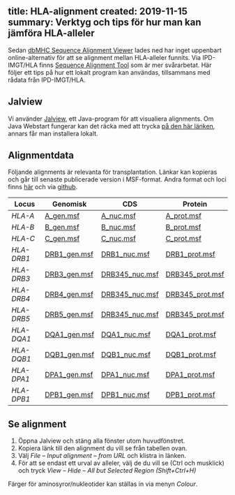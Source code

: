 title: HLA-alignment
created: 2019-11-15
summary: Verktyg och tips för hur man kan jämföra HLA-alleler
---

Sedan [dbMHC Sequence Alignment
Viewer](https://www.ncbi.nlm.nih.gov/gv/mhc/?cmd=aligndisplay&user_id=0&probe_id=0&source_id=0&locus_id=0&locus_group=1&proto_id=0&kit_id=0&banner=1)
lades ned har inget uppenbart online-alternativ för att se alignment mellan
HLA-alleler funnits. Via IPD-IMGT/HLA finns [Sequence Alignment
Tool](https://www.ebi.ac.uk/ipd/imgt/hla/align.html) som är mer svårarbetat.
Här följer ett tips på hur ett lokalt program kan användas, tillsammans med
rådata från IPD-IMGT/HLA.


## Jalview

Vi använder [Jalview](http://www.jalview.org/), ett Java-program för att
visualiera alignments. Om Java Webstart fungerar kan det räcka med att trycka
[på den här länken](http://www.jalview.org/old/v2_10_5/jalview.jnlp), annars
får man installera lokalt.


## Alignmentdata

Följande alignments är relevanta för transplantation. Länkar kan kopieras och
går till senaste publicerade version i MSF-format. Andra format och loci finns
[här](http://hla.alleles.org/alleles/text_index.html) och via
[github](https://github.com/ANHIG/IMGTHLA).

| Locus | Genomisk | CDS | Protein |
|-------|----------|------|---------|
| *HLA-A* | [A_gen.msf](https://raw.githubusercontent.com/ANHIG/IMGTHLA/Latest/msf/A_gen.msf) | [A_nuc.msf](https://raw.githubusercontent.com/ANHIG/IMGTHLA/Latest/msf/A_nuc.msf) | [A_prot.msf](https://raw.githubusercontent.com/ANHIG/IMGTHLA/Latest/msf/A_prot.msf) |
| *HLA-B* | [B_gen.msf](https://raw.githubusercontent.com/ANHIG/IMGTHLA/Latest/msf/B_gen.msf) | [B_nuc.msf](https://raw.githubusercontent.com/ANHIG/IMGTHLA/Latest/msf/B_nuc.msf) | [B_prot.msf](https://raw.githubusercontent.com/ANHIG/IMGTHLA/Latest/msf/B_prot.msf) |
| *HLA-C* | [C_gen.msf](https://raw.githubusercontent.com/ANHIG/IMGTHLA/Latest/msf/C_gen.msf) | [C_nuc.msf](https://raw.githubusercontent.com/ANHIG/IMGTHLA/Latest/msf/C_nuc.msf) | [C_prot.msf](https://raw.githubusercontent.com/ANHIG/IMGTHLA/Latest/msf/C_prot.msf) |
| *HLA-DRB1* | [DRB1_gen.msf](https://raw.githubusercontent.com/ANHIG/IMGTHLA/Latest/msf/DRB1_gen.msf) | [DRB1_nuc.msf](https://raw.githubusercontent.com/ANHIG/IMGTHLA/Latest/msf/DRB1_nuc.msf) | [DRB1_prot.msf](https://raw.githubusercontent.com/ANHIG/IMGTHLA/Latest/msf/DRB1_prot.msf) |
| *HLA-DRB3* | [DRB3_gen.msf](https://raw.githubusercontent.com/ANHIG/IMGTHLA/Latest/msf/DRB1_gen.msf) | [DRB345_nuc.msf](https://raw.githubusercontent.com/ANHIG/IMGTHLA/Latest/msf/DRB345_nuc.msf) | [DRB345_prot.msf](https://raw.githubusercontent.com/ANHIG/IMGTHLA/Latest/msf/DRB345_prot.msf) |
| *HLA-DRB4* | [DRB4_gen.msf](https://raw.githubusercontent.com/ANHIG/IMGTHLA/Latest/msf/DRB4_gen.msf) | [DRB345_nuc.msf](https://raw.githubusercontent.com/ANHIG/IMGTHLA/Latest/msf/DRB345_nuc.msf) | [DRB345_prot.msf](https://raw.githubusercontent.com/ANHIG/IMGTHLA/Latest/msf/DRB345_prot.msf) |
| *HLA-DRB5* | [DRB5_gen.msf](https://raw.githubusercontent.com/ANHIG/IMGTHLA/Latest/msf/DRB5_gen.msf) | [DRB345_nuc.msf](https://raw.githubusercontent.com/ANHIG/IMGTHLA/Latest/msf/DRB345_nuc.msf) | [DRB345_prot.msf](https://raw.githubusercontent.com/ANHIG/IMGTHLA/Latest/msf/DRB345_prot.msf) |
| *HLA-DQA1* | [DQA1_gen.msf](https://raw.githubusercontent.com/ANHIG/IMGTHLA/Latest/msf/DQA1_gen.msf) | [DQA1_nuc.msf](https://raw.githubusercontent.com/ANHIG/IMGTHLA/Latest/msf/DQA1_nuc.msf) | [DQA1_prot.msf](https://raw.githubusercontent.com/ANHIG/IMGTHLA/Latest/msf/DQA1_prot.msf) |
| *HLA-DQB1* | [DQB1_gen.msf](https://raw.githubusercontent.com/ANHIG/IMGTHLA/Latest/msf/DQB1_gen.msf) | [DQB1_nuc.msf](https://raw.githubusercontent.com/ANHIG/IMGTHLA/Latest/msf/DQB1_nuc.msf) | [DQB1_prot.msf](https://raw.githubusercontent.com/ANHIG/IMGTHLA/Latest/msf/DQB1_prot.msf) |
| *HLA-DPA1* | [DPA1_gen.msf](https://raw.githubusercontent.com/ANHIG/IMGTHLA/Latest/msf/DPA1_gen.msf) | [DPA1_nuc.msf](https://raw.githubusercontent.com/ANHIG/IMGTHLA/Latest/msf/DPA1_nuc.msf) | [DPA1_prot.msf](https://raw.githubusercontent.com/ANHIG/IMGTHLA/Latest/msf/DPA1_prot.msf) |
| *HLA-DPB1* | [DPB1_gen.msf](https://raw.githubusercontent.com/ANHIG/IMGTHLA/Latest/msf/DPB1_gen.msf) | [DPB1_nuc.msf](https://raw.githubusercontent.com/ANHIG/IMGTHLA/Latest/msf/DPB1_nuc.msf) | [DPB1_prot.msf](https://raw.githubusercontent.com/ANHIG/IMGTHLA/Latest/msf/DPB1_prot.msf) |


## Se alignment

1. Öppna Jalview och stäng alla fönster utom huvudfönstret.
2. Kopiera länk till den alignment du vill se från tabellen ovan.
3. Välj *File* – *Input alignment* – *from URL* och klistra in länken.
4. För att se endast ett urval av alleler, välj de du vill se (Ctrl och
   musklick) och tryck *View* – *Hide* – *All but Selected Region
   (Shift+Ctrl+H)*

Färger för aminosyror/nukleotider kan ställas in via menyn *Colour*.

